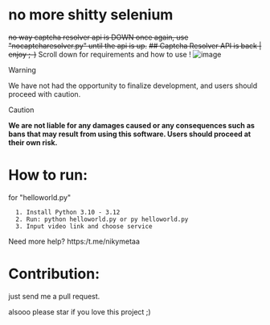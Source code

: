 # no more shitty selenium
~~no way captcha resolver api is DOWN once again, use "nocaptcharesolver.py" until the api is up.~~
~~## Captcha Resolver API is back | enjoy ;-)~~
Scroll down for requirements and how to use !
![image](https://github.com/user-attachments/assets/81f5c238-d0d6-45c9-8aa7-3fe7f112730e)
> [!WARNING]  
> We have not had the opportunity to finalize development, and users should proceed with caution.

> [!CAUTION]
> **We are not liable for any damages caused or any consequences such as bans that may result from using this software. Users should proceed at their own risk.**
# How to run:
for "helloworld.py"
```
  1. Install Python 3.10 - 3.12
  2. Run: python helloworld.py or py helloworld.py
  3. Input video link and choose service
```


Need more help? https:/t.me/nikymetaa
# Contribution:
just send me a pull request.

alsooo please star if you love this project ;)
